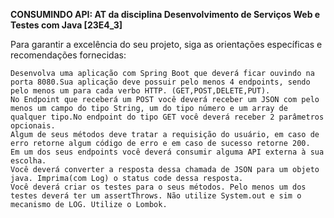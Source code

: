 **CONSUMINDO API: AT da disciplina Desenvolvimento de Serviços Web e Testes com Java [23E4_3]**

Para garantir a excelência do seu projeto, siga as orientações específicas e recomendações fornecidas:

    Desenvolva uma aplicação com Spring Boot que deverá ficar ouvindo na porta 8080.Sua aplicação deve possuir pelo menos 4 endpoints, sendo pelo menos um para cada verbo HTTP. (GET,POST,DELETE,PUT).
    No Endpoint que receberá um POST você deverá receber um JSON com pelo menos um campo do tipo String, um do tipo número e um array de qualquer tipo.No endpoint do tipo GET você deverá receber 2 parâmetros opcionais.
    Algum de seus métodos deve tratar a requisição do usuário, em caso de erro retorne algum código de erro e em caso de sucesso retorne 200.
    Em um dos seus endpoints você deverá consumir alguma API externa à sua escolha.
    Você deverá converter a resposta dessa chamada de JSON para um objeto java. Imprima(com Log) o status code dessa resposta.
    Você deverá criar os testes para o seus métodos. Pelo menos um dos testes deverá ter um assertThrows. Não utilize System.out e sim o mecanismo de LOG. Utilize o Lombok.
